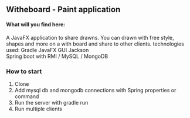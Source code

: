 
## Witheboard - Paint application

#### What will you find here: 
A JavaFX application to share drawns. You can drawn with free style, shapes and more on a with board and share to other clients.
technologies used:
     Gradle 
     JavaFX GUI
     Jackson   
     Spring boot with RMI / MySQL / MongoDB


### How to start

1. Clone 
2. Add mysql db and mongodb connections with Spring properties or command 
4. Run the server with gradle run
5. Run multiple clients






